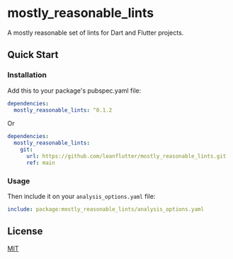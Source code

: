 # mostly_reasonable_lints

A mostly reasonable set of lints for Dart and Flutter projects.

## Quick Start

### Installation

Add this to your package's pubspec.yaml file:

```yaml
dependencies:
  mostly_reasonable_lints: ^0.1.2
```

Or

```yaml
dependencies:
  mostly_reasonable_lints:
    git:
      url: https://github.com/leanflutter/mostly_reasonable_lints.git
      ref: main
```

### Usage

Then include it on your `analysis_options.yaml` file:

```yaml
include: package:mostly_reasonable_lints/analysis_options.yaml
```

## License

[MIT](./LICENSE)
